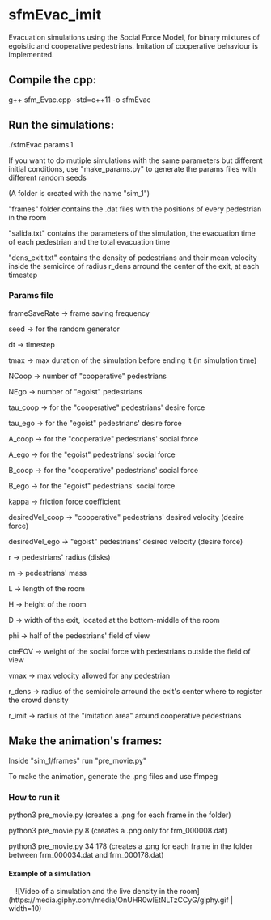 # sfmEvac_imit
Evacuation simulations using the Social Force Model, for binary mixtures of egoistic and cooperative pedestrians. Imitation of cooperative behaviour is implemented.
## Compile the cpp:
g++ sfm_Evac.cpp -std=c++11 -o sfmEvac

## Run the simulations:
./sfmEvac params.1

If you want to do mutiple simulations with the same parameters but different initial conditions, use "make_params.py" to generate the params files with different random seeds

(A folder is created with the name "sim_1")

"frames" folder contains the .dat files with the positions of every pedestrian in the room

"salida.txt" contains the parameters of the simulation, the evacuation time of each pedestrian and the total evacuation time

"dens_exit.txt" contains the density of pedestrians and their mean velocity inside the semicirce of radius r_dens arround the center of the exit, at each timestep 
### Params file
frameSaveRate -> frame saving frequency

seed -> for the random generator

dt -> timestep

tmax -> max duration of the simulation before ending it (in simulation time)

NCoop -> number of "cooperative" pedestrians

NEgo -> number of "egoist" pedestrians

tau_coop -> for the "cooperative" pedestrians' desire force

tau_ego -> for the "egoist" pedestrians' desire force

A_coop -> for the "cooperative" pedestrians' social force

A_ego -> for the "egoist" pedestrians' social force

B_coop -> for the "cooperative" pedestrians' social force

B_ego -> for the "egoist" pedestrians' social force

kappa -> friction force coefficient

desiredVel_coop -> "cooperative" pedestrians' desired velocity (desire force)

desiredVel_ego -> "egoist" pedestrians' desired velocity (desire force)

r -> pedestrians' radius (disks)

m -> pedestrians' mass

L -> length of the room

H -> height of the room

D -> width of the exit, located at the bottom-middle of the room

phi -> half of the pedestrians' field of view

cteFOV -> weight of the social force with pedestrians outside the field of view

vmax -> max velocity allowed for any pedestrian

r_dens -> radius of the semicircle arround the exit's center where to register the crowd density

r_imit -> radius of the "imitation area" around cooperative pedestrians

## Make the animation's frames:
Inside "sim_1/frames" run "pre_movie.py"

To make the animation, generate the .png files and use ffmpeg
### How to run it
python3 pre_movie.py (creates a .png for each frame in the folder)

python3 pre_movie.py 8 (creates a .png only for frm_000008.dat)

python3 pre_movie.py 34 178 (creates a .png for each frame in the folder between frm_000034.dat and frm_000178.dat)

#### Example of a simulation
<img src="https://media.giphy.com/media/OnUHR0wlEtNLTzCCyG/giphy.gif" width="10"/>
![Video of a simulation and the live density in the room](https://media.giphy.com/media/OnUHR0wlEtNLTzCCyG/giphy.gif | width=10)
